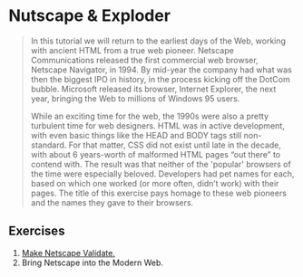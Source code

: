 # Nutscape & Exploder
> In this tutorial we will return to the earliest days of the Web, working with ancient HTML from a true web pioneer. Netscape Communications released the first commercial web browser, Netscape Navigator, in 1994. By mid-year the company had what was then the biggest IPO in history, in the process kicking off the DotCom bubble. Microsoft released its browser, Internet Explorer, the next year, bringing the Web to millions of Windows 95 users.
>
> While an exciting time for the web, the 1990s were also a pretty turbulent time for web designers. HTML was in active development, with even basic things like the HEAD and BODY tags still non-standard. For that matter, CSS did not exist until late in the decade, with about 6 years-worth of malformed HTML pages “out there” to contend with. The result was that neither of the 'popular' browsers of the time were especially beloved. Developers had pet names for each, based on which one worked (or more often, didn’t work) with their pages. The title of this exercise pays homage to these web pioneers and the names they gave to their browsers.

## Exercises
1. [Make Netscape Validate.](Part1.md)
2. Bring Netscape into the Modern Web.
